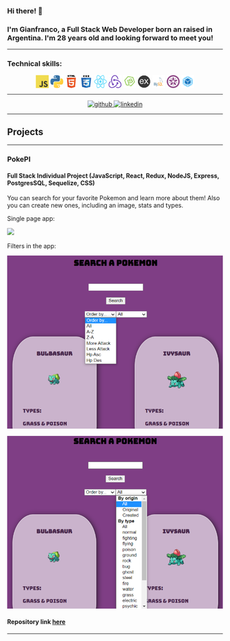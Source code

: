 ### Hi there! 👋
### I'm Gianfranco, a Full Stack Web Developer born an raised in Argentina. I'm 28 years old and looking forward to meet you!

---

### Technical skills:  
<p align="center">
  <img src="https://github.com/giancucinotta/giancucinotta/blob/main/img/skills/javascript.png" width="30" height="30" align="center"/>
  <img src="https://github.com/giancucinotta/giancucinotta/blob/main/img/skills/python.png" width="30" height="30" align="center"/>
  <img src="https://github.com/giancucinotta/giancucinotta/blob/main/img/skills/html5.png" width="30" height="30" align="center"/>
  <img src="https://github.com/giancucinotta/giancucinotta/blob/main/img/skills/css.png" width="30" height="30" align="center"/>
  <img src="https://github.com/giancucinotta/giancucinotta/blob/main/img/skills/react.png" width="30" height="30" align="center"/>
  <img src="https://github.com/giancucinotta/giancucinotta/blob/main/img/skills/redux.png" width="30" height="30" align="center"/>
  <img src="https://github.com/giancucinotta/giancucinotta/blob/main/img/skills/nodejs.png" width="30" height="30" align="center"/>
  <img src="https://github.com/giancucinotta/giancucinotta/blob/main/img/skills/express.png" width="30" height="30" align="center"/>
  <img src="https://github.com/giancucinotta/giancucinotta/blob/main/img/skills/mysql.svg" width="30" height="30" align="center"/>
  <img src="https://github.com/giancucinotta/giancucinotta/blob/main/img/skills/jasmine.png" width="30" height="30" align="center"/>
  <img src="https://github.com/giancucinotta/giancucinotta/blob/main/img/skills/webpack.png" width="30" height="30" align="center"/>
</p>  

---  


<p align="center">
    <a href="https://github.com/giancucinotta">
      <img src='https://cdn.jsdelivr.net/npm/simple-icons@3.0.1/icons/github.svg' alt='github' height='40'>
    </a>
    <a href="https://www.linkedin.com/in/gianfranco-cucinotta/">
      <img src='https://cdn.jsdelivr.net/npm/simple-icons@3.0.1/icons/linkedin.svg' alt='linkedin' height='40'>
    </a>
</p>

---  

## Projects 

---
### PokePI
#### Full Stack Individual Project (JavaScript, React, Redux, NodeJS, Express, PostgresSQL, Sequelize, CSS) 
You can search for your favorite Pokemon and learn more about them! Also you can create new ones, including an image, stats and types. 

Single page app:

[<img src="https://github.com/giancucinotta/giancucinotta/blob/main/img/PokePI/React%20App%20-%20Google%20Chrome%202021-07-08%2014-07-18.gif"/>](https://github.com/giancucinotta/PI-Pokemon-FT13) 

Filters in the app:

[<img src="https://github.com/giancucinotta/giancucinotta/blob/main/img/PokePI/SS1.png"/>](https://github.com/giancucinotta/PI-Pokemon-FT13)

[<img src="https://github.com/giancucinotta/giancucinotta/blob/main/img/PokePI/SS2.png"/>](https://github.com/giancucinotta/PI-Pokemon-FT13)


#### Repository link [here](https://github.com/giancucinotta/PI-Pokemon-FT13)

---
